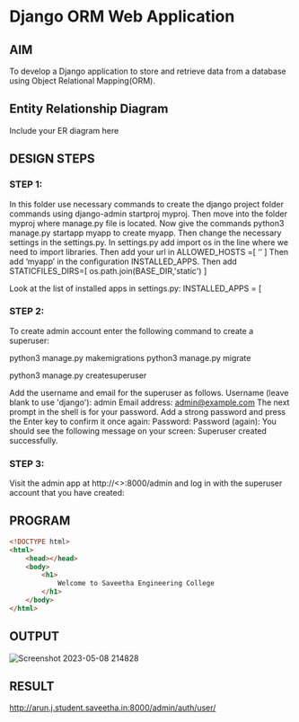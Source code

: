 # Django ORM Web Application

## AIM
To develop a Django application to store and retrieve data from a database using Object Relational Mapping(ORM).

## Entity Relationship Diagram

Include your ER diagram here

## DESIGN STEPS

### STEP 1:
 In this folder use necessary commands to create the django project folder commands using django-admin startproj myproj. Then move into the folder myproj where manage.py file is located. Now give the commands python3 manage.py startapp myapp to create myapp. Then change the necessary settings in the settings.py. 
In settings.py add import os in the line where we need to import libraries. Then add your url in ALLOWED_HOSTS =[
     ‘<your url>’
]
Then add ‘myapp’ in the configuration INSTALLED_APPS. Then add STATICFILES_DIRS=[
os.path.join(BASE_DIR,'static')
]

Look at the list of installed apps in settings.py:
INSTALLED_APPS = [


### STEP 2:
To create admin account enter the following command to create a superuser:

python3 manage.py makemigrations
python3 manage.py migrate

python3 manage.py createsuperuser

Add the username and email for the superuser as follows.
Username (leave blank to use 'django'): admin
Email address: admin@example.com
The next prompt in the shell is for your password. Add a strong password and press the Enter key to confirm it once again:
Password:
Password (again):
You should see the following message on your screen:
Superuser created successfully.


### STEP 3:
Visit the admin app at http://<<Thiea ide url>>:8000/admin and log in with the superuser account that you have created:



## PROGRAM
```html
<!DOCTYPE html>
<html>
    <head></head>
    <body>
        <h1>
            Welcome to Saveetha Engineering College
        </h1>
    </body>
</html>
```



## OUTPUT
![Screenshot 2023-05-08 214828](https://user-images.githubusercontent.com/128461833/236877494-36496363-bf09-4b2a-88e3-a550b7f00dfd.png)





## RESULT
http://arun.j.student.saveetha.in:8000/admin/auth/user/

